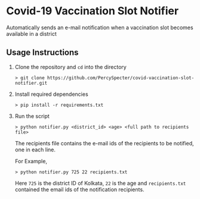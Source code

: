 # Covid-19 Vaccination Slot Notifier

Automatically sends an e-mail notification when a vaccination slot becomes available in a district

## Usage Instructions
1. Clone the repository and `cd` into the directory
    ```
    > git clone https://github.com/PercySpecter/covid-vaccination-slot-notifier.git
    ```
2. Install required dependencies
    ```
    > pip install -r requirements.txt
    ```
3. Run the script
    ```
    > python notifier.py <district_id> <age> <full path to recipients file>
    ```
    The recipients file contains the e-mail ids of the recipients to be notified, one in each line.
    
    For Example,
    ```
    > python notifier.py 725 22 recipients.txt
    ```
    Here `725` is the district ID of Kolkata, `22` is the age and `recipients.txt` contained the email ids of the notification recipients.
